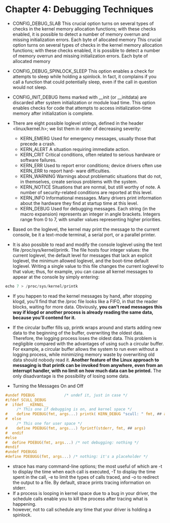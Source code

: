 # Chapter 4: Debugging Techniques
- CONFIG_DEBUG_SLAB
This crucial option turns on several types of checks in the kernel memory allocation functions; with these checks enabled, it is possible to detect a number of memory overrun and missing initialization errors. Each byte of allocated memory This crucial option turns on several types of checks in the kernel memory allocation functions; with these checks enabled, it is possible to detect a number of memory overrun and missing initialization errors. Each byte of allocated memory
- CONFIG_DEBUG_SPINLOCK_SLEEP
This option enables a check for attempts to sleep while holding a spinlock. In fact, it complains if you call a function that could potentially sleep, even if the call in question would not sleep.
- CONFIG_INIT_DEBUG
Items marked with __init (or __initdata) are discarded after system initialization or module load time. This option enables checks for code that attempts to access initialization-time memory after initialization is complete.
- There are eight possible loglevel strings, defined in the header <linux/kernel.h>; we list them in order of decreasing severity:
  - KERN_EMERG
Used for emergency messages, usually those that precede a crash.
  - KERN_ALERT
A situation requiring immediate action.
  - KERN_CRIT
Critical conditions, often related to serious hardware or software failures.
  - KERN_ERR
Used to report error conditions; device drivers often use KERN_ERR to report hard-
ware difficulties.
  - KERN_WARNING
Warnings about problematic situations that do not, in themselves, create serious problems with the system.
  - KERN_NOTICE
Situations that are normal, but still worthy of note. A number of security-related conditions are reported at this level.
  - KERN_INFO
Informational messages. Many drivers print information about the hardware they find at startup time at this level.
  - KERN_DEBUG
Used for debugging messages.
Each string (in the macro expansion) represents an integer in angle brackets. Integers range from 0 to 7, with smaller values representing higher priorities.

- Based on the loglevel, the kernel may print the message to the current console, be it a text-mode terminal, a serial port, or a parallel printer.
- It is also possible to read and modify the console loglevel using the text file /proc/sys/kernel/printk. The file hosts four integer values: the current loglevel, the default level for messages that lack an explicit loglevel, the minimum allowed loglevel, and the boot-time default loglevel. Writing a single value to this file changes the current loglevel to that value; thus, for example, you can cause all kernel messages to appear at the console by simply entering:
```c
echo 7 > /proc/sys/kernel/printk
```

- If you happen to read the kernel messages by hand, after stopping klogd, you’ll find that the /proc file looks like a FIFO, in that the reader blocks, waiting for more data. Obviously, **you can’t read messages this way if klogd or another process is already reading the same data, because you’ll contend for it.**

- If the circular buffer fills up, printk wraps around and starts adding new data to the beginning of the buffer, overwriting the oldest data. Therefore, the logging process loses the oldest data. This problem is negligible compared with the advantages of using such a circular buffer. For example, a circular buffer allows the system to run even without a logging process, while minimizing memory waste by overwriting old data should nobody read it. **Another feature of the Linux approach to messaging is that printk can be invoked from anywhere, even from an interrupt handler, with no limit on how much data can be printed.** The only disadvantage is the possibility of losing some data.

- Turning the Messages On and Off
```c
#undef PDEBUG             /* undef it, just in case */
#ifdef SCULL_DEBUG
#  ifdef __KERNEL__
     /* This one if debugging is on, and kernel space */
#    define PDEBUG(fmt, args...) printk( KERN_DEBUG "scull: " fmt, ## args)
#  else
     /* This one for user space */
#    define PDEBUG(fmt, args...) fprintf(stderr, fmt, ## args)
#  endif
#else
#  define PDEBUG(fmt, args...) /* not debugging: nothing */
#endif
#undef PDEBUGG
#define PDEBUGG(fmt, args...) /* nothing: it's a placeholder */
```

-  strace has many command-line options; the most useful of which are -t to display the time when each call is executed, -T to display the time spent in the call, -e to limit the types of calls traced, and -o to redirect the output to a file. By default, strace prints tracing information on stderr.
-  If a process is looping in kernel space due to a bug in your driver, the schedule calls enable you to kill the process after tracing what is happening.
-  however, not to call schedule any time that your driver is holding a spinlock.


